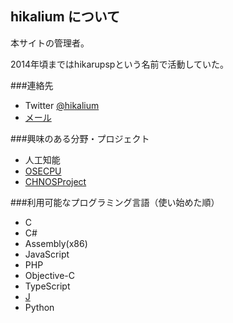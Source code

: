## hikalium について
本サイトの管理者。

2014年頃まではhikarupspという名前で活動していた。

###連絡先
- Twitter [@hikalium](https://twitter.com/hikalium)
- [メール](http://www.google.com/recaptcha/mailhide/d?k=01yF1wjvVvLnxWlfEQMOF2zQ==&c=d-VnSZYkm6qwCuGbRwSRJatIbG6ItgzPgWaqncVxy4A=)

###興味のある分野・プロジェクト
- 人工知能
- [OSECPU](http://osecpu.osask.jp/wiki/)
- [CHNOSProject](http://chnosproject.osdn.jp/wiki147u/index.php)

###利用可能なプログラミング言語（使い始めた順）
- C
- C#
- Assembly(x86)
- JavaScript
- PHP
- Objective-C
- TypeScript
- [J](http://www.jsoftware.com/)
- Python
